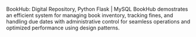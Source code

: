 BookHub: Digital Repository, Python Flask | MySQL
BookHub demostrates an efficient system for managing book inventory, tracking fines, and handling due dates with administrative control for seamless operations and optimized performance using design patterns.
